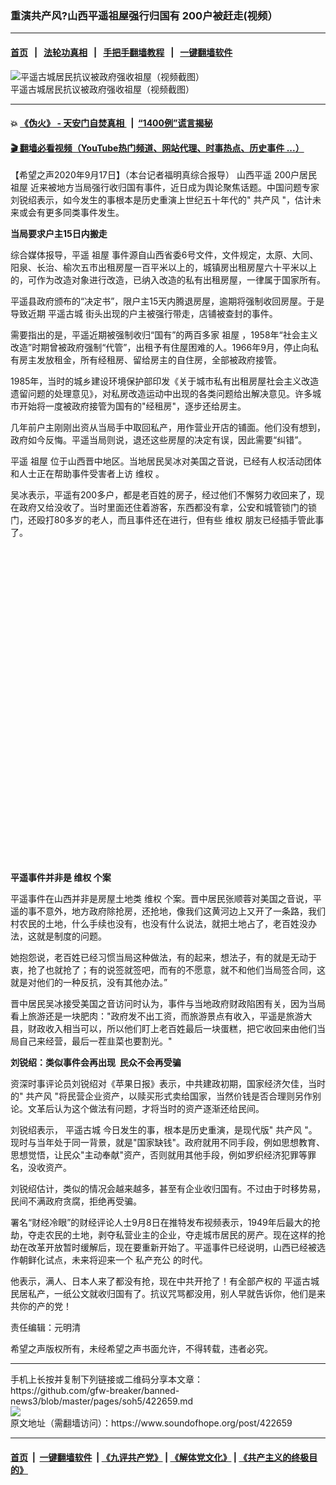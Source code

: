 ### 重演共产风?山西平遥祖屋强行归国有 200户被赶走(视频）
------------------------

#### [首页](https://github.com/gfw-breaker/banned-news3/blob/master/README.md) &nbsp;&nbsp;|&nbsp;&nbsp; [法轮功真相](https://github.com/begood0513/basic/blob/master/README.md)  &nbsp;&nbsp;|&nbsp;&nbsp; [手把手翻墙教程](https://github.com/gfw-breaker/guides/wiki)  &nbsp;&nbsp;|&nbsp;&nbsp; [一键翻墙软件](https://github.com/gfw-breaker/nogfw/blob/master/README.md)  



<div><img alt="平遥古城居民抗议被政府强收祖屋（视频截图）" src="https://img.soundofhope.org/2020-09/20200916_16003028005490-1600328670438.jpg"/>
<br/><figcaption class="caption">
 平遥古城居民抗议被政府强收祖屋（视频截图）
</figcaption></div><hr/>

#### 💥 [《伪火》 - 天安门自焚真相 ](http://158.247.195.190:10000/videos/blog/weihuo.html)&nbsp; |&nbsp; [“1400例”谎言揭秘  ](http://158.247.195.190:10000/videos/blog/jiexi1400.html)

#### [ 🎬  翻墙必看视频（YouTube热门频道、网站代理、时事热点、历史事件 ...）](https://github.com/gfw-breaker/links/blob/master/banned.md)

<div><div class="Content__Wrapper sc-1bvya0-0 grZQxZ">
 <p class="meta-top">
  <span class="meta">
   【希望之声2020年9月17日】（本台记者福明真综合报导）
  </span>
  <ok href="/term/377383">
   山西平遥
  </ok>
  200户居民
  <ok href="/term/377386">
   祖屋
  </ok>
  近来被地方当局强行收归国有事件，近日成为舆论聚焦话题。中国问题专家刘锐绍表示，如今发生的事根本是历史重演上世纪五十年代的"
  <ok href="/term/377395">
   共产风
  </ok>
  "，估计未来或会有更多同类事件发生。
 </p>
 <p>
  <strong>
   当局要求户主15日内搬走
  </strong>
 </p>
 <div class="AD_Embed__Wrap-sc-1xslmin-0 igMuqX module desktop">
  <div>
  </div>
 </div>
 <p>
  综合媒体报导，平遥
  <ok href="/term/377386">
   祖屋
  </ok>
  事件源自山西省委6号文件，文件规定，太原、大同、阳泉、长治、榆次五市出租房屋一百平米以上的，城镇房出租房屋六十平米以上的，可作为改造对象进行改造，已纳入改造的私有出租房屋，一律属于国家所有。
 </p>
 <p>
  平遥县政府颁布的“决定书”，限户主15天内腾退房屋，逾期将强制收回房屋。于是导致近期
  <ok href="/term/298384">
   平遥古城
  </ok>
  街头出现的户主被强行带走，店铺被查封的事件。
 </p>
 <p>
  需要指出的是，平遥近期被强制收归“国有”的两百多家
  <ok href="/term/377386">
   祖屋
  </ok>
  ，1958年“社会主义改造”时期曾被政府强制“代管”，出租予有住屋困难的人。1966年9月，停止向私有房主发放租金，所有经租房、留给房主的自住房，全部被政府接管。
 </p>
 <p>
  1985年，当时的城乡建设环境保护部印发《关于城市私有出租房屋社会主义改造遗留问题的处理意见》，对私房改造运动中出现的各类问题给出解决意见。许多城市开始将一度被政府接管为国有的"经租房"，逐步还给房主。
 </p>
 <p>
  几年前户主刚刚出资从当局手中取回私产，用作营业开店的铺面。他们没有想到，政府如今反悔。平遥当局则说，退还这些房屋的决定有误，因此需要“纠错”。
 </p>
 <p>
  平遥
  <ok href="/term/377386">
   祖屋
  </ok>
  位于山西晋中地区。当地居民吴冰对美国之音说，已经有人权活动团体和人士正在帮助事件受害者上访
  <ok href="/term/8316">
   维权
  </ok>
  。
 </p>
 <p>
  吴冰表示，平遥有200多户，都是老百姓的房子，经过他们不懈努力收回来了，现在政府又给没收了。当时里面还住着游客，东西都没有拿，公安和城管锁门的锁门，还殴打80多岁的老人，而且事件还在进行，但有些
  <ok href="/term/8316">
   维权
  </ok>
  朋友已经插手管此事了。
 </p>
 <div class="soh-embed">
  <div class="soh-embed-inner">
   <div class="iframely-embed" style="max-width: 550px;">
    <div class="iframely-responsive" style="padding-bottom: 100%;">
    </div>
   </div>
  </div>
 </div>
 <p>
  <strong>
   平遥事件并非是
   <ok href="/term/8316">
    维权
   </ok>
   个案
  </strong>
 </p>
 <p>
  平遥事件在山西并非是房屋土地类
  <ok href="/term/8316">
   维权
  </ok>
  个案。晋中居民张顺蓉对美国之音说，平遥的事不意外，地方政府除抢房，还抢地，像我们这黄河边上又开了一条路，我们村农民的土地，什么手续也没有，也没有什么说法，就把土地占了，老百姓没办法，这就是制度的问题。
 </p>
 <p>
  她抱怨说，老百姓已经习惯当局这种做法，有的起来，想法子，有的就是无动于衷，抢了也就抢了；有的说签就签吧，而有的不愿意，就不和他们当局签合同，这就是对他们的一种反抗，没有其他办法。”
 </p>
 <p>
  晋中居民吴冰接受美国之音访问时认为，事件与当地政府财政陷困有关，因为当局看上旅游还是一块肥肉："政府发不出工资，而旅游景点有收入，平遥是旅游大县，财政收入相当可以，所以他们盯上老百姓最后一块蛋糕，把它收回来由他们当局自己来经营，最后一茬韭菜也要割光。"
 </p>
 <p>
  <strong>
   刘锐绍：类似事件会再出现  民众不会再受骗
  </strong>
 </p>
 <p>
  资深时事评论员刘锐绍对《苹果日报》表示，中共建政初期，国家经济欠佳，当时的"
  <ok href="/term/377395">
   共产风
  </ok>
  "将民营企业资产，以赎买形式卖给国家，当然价钱是否合理则另作别论。文革后认为这个做法有问题，才将当时的资产逐渐还给民间。
 </p>
 <div class="AD_Embed__Wrap-sc-1xslmin-0 igMuqX module desktop">
  <div>
  </div>
 </div>
 <p>
  刘锐绍表示，
  <ok href="/term/298384">
   平遥古城
  </ok>
  今日发生的事，根本是历史重演，是现代版"
  <ok href="/term/377395">
   共产风
  </ok>
  "。现时与当年处于同一背景，就是"国家缺钱"。政府就用不同手段，例如思想教育、思想觉悟，让民众"主动奉献"资产，否则就用其他手段，例如罗织经济犯罪等罪名，没收资产。
 </p>
 <p>
  刘锐绍估计，类似的情况会越来越多，甚至有企业收归国有。不过由于时移势易，民间不满政府贪腐，拒绝再受骗。
 </p>
 <p>
  署名“财经冷眼”的财经评论人士9月8日在推特发布视频表示，1949年后最大的抢劫，夺走农民的土地，剥夺私营业主的企业，夺走城市居民的房产。现在这样的抢劫在改革开放暂时缓解后，现在要重新开始了。平遥事件已经说明，山西已经被选作朝鲜化试点，未来将迎来一个
  <ok href="/term/370564">
   私产充公
  </ok>
  的时代。
 </p>
 <p>
  他表示，满人、日本人来了都没有抢，现在中共开抢了！有全部产权的
  <ok href="/term/298384">
   平遥古城
  </ok>
  民居私产，一纸公文就收归国有了。抗议咒骂都没用，别人早就告诉你，他们是来共你的产的党！
 </p>
 <p class="meta-btm">
  责任编辑：元明清
 </p>
 <p class="meta-btm">
  希望之声版权所有，未经希望之声书面允许，不得转载，违者必究。
 </p>
</div>
</div>
<hr/>
手机上长按并复制下列链接或二维码分享本文章：<br/>
https://github.com/gfw-breaker/banned-news3/blob/master/pages/soh5/422659.md <br/>
<a href='https://github.com/gfw-breaker/banned-news3/blob/master/pages/soh5/422659.md'><img src='https://github.com/gfw-breaker/banned-news3/blob/master/pages/soh5/422659.md.png'/></a> <br/>
原文地址（需翻墙访问）：https://www.soundofhope.org/post/422659


------------------------
#### [首页](https://github.com/gfw-breaker/banned-news3/blob/master/README.md) &nbsp;|&nbsp; [一键翻墙软件](https://github.com/gfw-breaker/nogfw/blob/master/README.md) &nbsp;| [《九评共产党》](https://github.com/gfw-breaker/9ping.md/blob/master/README.md#九评之一评共产党是什么) | [《解体党文化》](https://github.com/gfw-breaker/jtdwh.md/blob/master/README.md) | [《共产主义的终极目的》](https://github.com/gfw-breaker/gczydzjmd.md/blob/master/README.md)


<img src='http://gfw-breaker.win/banned-news3/pages/soh5/422659.md' width='0px' height='0px'/>